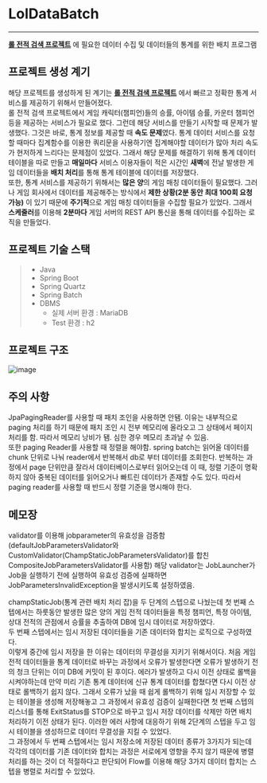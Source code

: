 
# LolDataBatch
 
 -------------------

**[롤 전적 검색 프로젝트](https://github.com/kyo705/LolSearcher#lolsearcher)** 에 필요한 데이터 수집 및 데이터들의 통계를 위한 배치 프로그램

 프로젝트 생성 계기
-------------------
해당 프로젝트를 생성하게 된 계기는 **[롤 전적 검색 프로젝트](https://github.com/kyo705/LolSearcher#lolsearcher)** 에서 빠르고 정확한 통계 서비스를 제공하기 위해서 만들어졌다.   
롤 전적 검색 프로젝트에서 게임 캐릭터(챔피언)들의 승률, 아이템 승률, 카운터 챔피언 등을 제공하는 서비스가 필요로 했다. 
 그런데 해당 서비스를 만들기 시작할 때 문제가 발생했다. 그것은 바로, 통계 정보를 제공할 때 **속도 문제**였다. 통계 데이터 서비스를 요청할 때마다 집계함수를 이용한 쿼리문을 사용하기엔 집계해야할 데이터가 많아 처리 속도가 현저하게 느리다는 문제점이 있었다. 그래서 해당 문제를 해결하기 위해 통계 데이터 테이블을 따로 만들고 **매일마다** 서비스 이용자들이 적은 시간인 **새벽**에 전날 발생한 게임 데이터들을 **배치 처리**를 통해 통계 테이블에 데이터를 저장했다.   
 또한, 통계 서비스를 제공하기 위해서는 **많은 양**의 게임 매칭 데이터들이 필요했다. 그러나 게임 회사에서 데이터를 제공해주는 방식에서 **제한 상황(2분 동안 최대 100회 요청 가능)** 이 있기 때문에 **주기적**으로 게임 매칭 데이터들을 수집할 필요가 있었다. 그래서 **스케줄러**를 이용해 **2분마다** 게임 서버의 REST API 통신을 통해 데이터를 수집하는 로직을 만들었다.   

 프로젝트 기술 스택
-----------------
> - Java
> - Spring Boot
> - Spring Quartz
> - Spring Batch
> - DBMS 
>   - 실제 서버 환경 : MariaDB
>   - Test 환경 : h2

 프로젝트 구조
-----------------
![image](https://user-images.githubusercontent.com/89891704/194566899-f71a96fe-89db-459f-bed7-0f885511b397.png)



주의 사항
-------------
JpaPagingReader를 사용할 때 패치 조인을 사용하면 안됌. 이유는 내부적으로 paging 처리를 하기 때문에 패치 조인 시 전부 메모리에 올라오고 그 상태에서 페이지 처리를 함. 따라서 메모리 낭비가 됌. 심한 경우 메모리 초과날 수 있음.    
또한 paging Reader를 사용할 때 정렬을 해야함. spring batch는 읽어올 데이터를 chunk 단위로 나눠 reader에서 반복해서 db로 부터 데이터를 조회한다. 반복하는 과정에서 page 단위만큼 잘라서 데이터베이스로부터 읽어오는데 이 때, 정렬 기준이 명확하지 않아 중복된 데이터를 읽어오거나 빠트린 데이터가 존재할 수도 있다. 따라서 paging reader를 사용할 때 반드시 정렬 기준을 명시해야 한다.   



메모장
------------
validator를 이용해 jobparameter의 유효성을 검증함 (defaultJobParametersValidator와 CustomValidator(ChampStaticJobParametersValidator)를 합친 CompositeJobParametersValidator를 사용함)
해당 validator는 JobLauncher가 Job을 실행하기 전에 실행하여 유효성 검증에 실패하면 JobParametersInvalidException을 발생시키도록 설정하였음.   

champStaticJob(통계 관련 배치 처리 잡)을 두 단계의 스텝으로 나눴는데 첫 번째 스텝에서는 하룻동안 발생한 많은 양의 게임 전적 데이터들을 특정 챔피언, 특정 아이템, 상대 전적의 관점에서 승률을 추출하여 DB에 임시 데이터로 저장하였다.   
두 번째 스텝에서는 임시 저장된 데이터들을 기존 데이터와 합치는 로직으로 구성하였다.   
이렇게 중간에 임시 저장을 한 이유는 데이터의 무결성을 지키기 위해서이다. 처음 게임 전적 데이터들을 통계 데이터로 바꾸는 과정에서 오류가 발생한다면 오류가 발생하기 전의 청크 단위는 이미 DB에 커밋이 된 후이다. 에러가 발생하고 다시 이전 상태로 롤백을 시켜야하는데 만약 미리 기존 통계 데이터에 신규 통계 데이터를 합쳤다면 다시 이전 상태로 롤백하기 쉽지 않다. 그래서 오류가 났을 때 쉽게 롤백하기 위해 임시 저장할 수 있는 테이블을 생성해 저장해놓고 그 과정에서 유효성 검증이 실패한다면 첫 번째 스텝의 리스너를 통해 ExitStatus를 STOP으로 바꾸고 임시 저장 데이터를 삭제만 하면 배치 처리하기 이전 상태가 된다. 이러한 에러 사항에 대응하기 위해 2단계의 스텝을 두고 임시 테이블을 생성하므로 데이터 무결성을 지킬 수 있었다.   
그 과정에서 두 번째 스텝에서는 임시 저장소에 저장된 데이터 종류가 3가지가 되는데 각각의 데이터를 기존 데이터와 합치는 과정은 서로에게 영향을 주지 않기 때문에 병렬 처리를 하는 것이 더 적절하다고 판단되어 Flow를 이용해 해당 3가지 데이터 합치는 스텝을 병렬로 처리할 수 있었다. 


